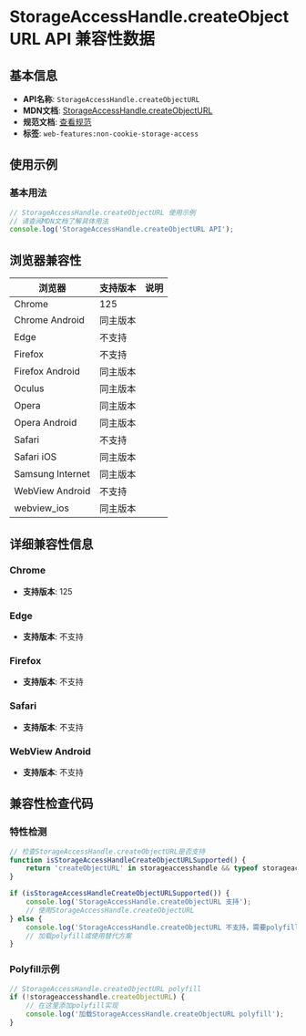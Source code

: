 # StorageAccessHandle.createObjectURL API 兼容性数据

## 基本信息

- **API名称**: `StorageAccessHandle.createObjectURL`
- **MDN文档**: [StorageAccessHandle.createObjectURL](https://developer.mozilla.org/docs/Web/API/StorageAccessHandle/createObjectURL)
- **规范文档**: [查看规范](https://privacycg.github.io/saa-non-cookie-storage/#dom-storageaccesshandle-createobjecturl)
- **标签**: `web-features:non-cookie-storage-access`

## 使用示例

### 基本用法

```javascript
// StorageAccessHandle.createObjectURL 使用示例
// 请查阅MDN文档了解具体用法
console.log('StorageAccessHandle.createObjectURL API');
```

## 浏览器兼容性

| 浏览器 | 支持版本 | 说明 |
|--------|----------|------|
| Chrome | 125 |  |
| Chrome Android | 同主版本 |  |
| Edge | 不支持 |  |
| Firefox | 不支持 |  |
| Firefox Android | 同主版本 |  |
| Oculus | 同主版本 |  |
| Opera | 同主版本 |  |
| Opera Android | 同主版本 |  |
| Safari | 不支持 |  |
| Safari iOS | 同主版本 |  |
| Samsung Internet | 同主版本 |  |
| WebView Android | 不支持 |  |
| webview_ios | 同主版本 |  |

## 详细兼容性信息

### Chrome

- **支持版本**: 125

### Edge

- **支持版本**: 不支持

### Firefox

- **支持版本**: 不支持

### Safari

- **支持版本**: 不支持

### WebView Android

- **支持版本**: 不支持

## 兼容性检查代码

### 特性检测

```javascript
// 检查StorageAccessHandle.createObjectURL是否支持
function isStorageAccessHandleCreateObjectURLSupported() {
    return 'createObjectURL' in storageaccesshandle && typeof storageaccesshandle.createObjectURL === 'function';
}

if (isStorageAccessHandleCreateObjectURLSupported()) {
    console.log('StorageAccessHandle.createObjectURL 支持');
    // 使用StorageAccessHandle.createObjectURL
} else {
    console.log('StorageAccessHandle.createObjectURL 不支持，需要polyfill');
    // 加载polyfill或使用替代方案
}
```

### Polyfill示例

```javascript
// StorageAccessHandle.createObjectURL polyfill
if (!storageaccesshandle.createObjectURL) {
    // 在这里添加polyfill实现
    console.log('加载StorageAccessHandle.createObjectURL polyfill');
}
```


